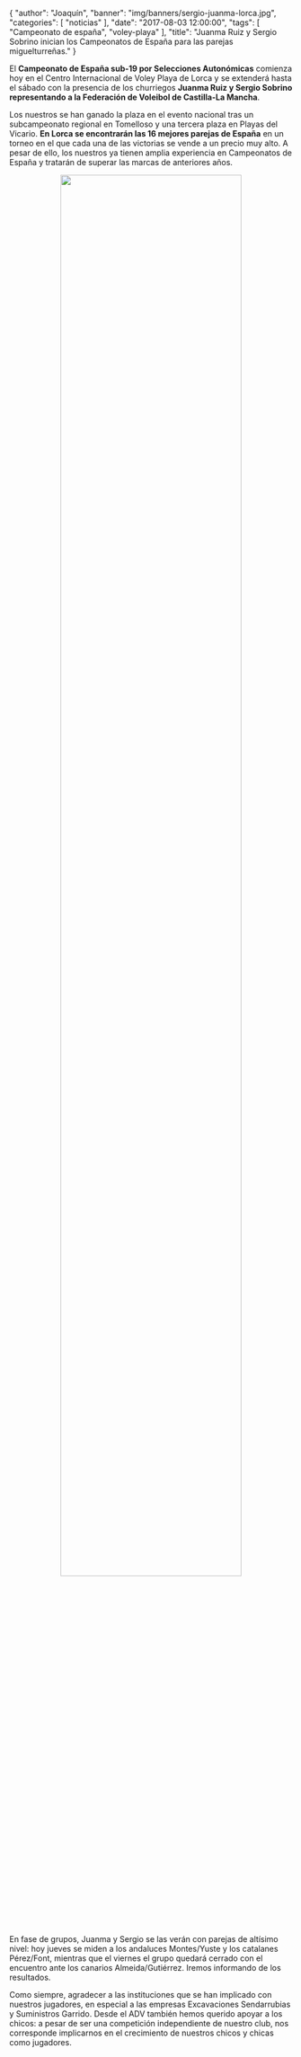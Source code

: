 {
  "author": "Joaquín",
  "banner": "img/banners/sergio-juanma-lorca.jpg",
  "categories": [
    "noticias"
  ],
  "date": "2017-08-03 12:00:00",
  "tags": [
    "Campeonato de españa",
	"voley-playa"
  ],
  "title": "Juanma Ruiz y Sergio Sobrino inician los Campeonatos de España para las parejas miguelturreñas."
}

El **Campeonato de España sub-19 por Selecciones Autonómicas** comienza
hoy en el Centro Internacional de Voley Playa de Lorca y se extenderá
hasta el sábado con la presencia de los churriegos **Juanma Ruiz y
Sergio Sobrino representando a la Federación de Voleibol de
Castilla-La Mancha**.

Los nuestros se han ganado la plaza en el evento nacional tras un
subcampeonato regional en Tomelloso y una tercera plaza en Playas del
Vicario. **En Lorca se encontrarán las 16 mejores parejas de España**
en un torneo en el que cada una de las victorias se vende a un precio
muy alto. A pesar de ello, los nuestros ya tienen amplia experiencia
en Campeonatos de España y tratarán de superar las marcas de
anteriores años.

<center>
	<a target="photo" href="http://www.advmiguelturra.org/img/banners/sergio-juanma-lorca.jpg">
	<img width="80%" align="center" src="http://www.advmiguelturra.org/img/banners/sergio-juanma-lorca.jpg"/>
	</a>
</center>

En fase de grupos, Juanma y Sergio se las verán con parejas de altísimo
nivel: hoy jueves se miden a los andaluces Montes/Yuste y los
catalanes Pérez/Font, mientras que el viernes el grupo quedará cerrado
con el encuentro ante los canarios Almeida/Gutiérrez. Iremos
informando de los resultados.

Como siempre, agradecer a las instituciones que se han implicado con
nuestros jugadores, en especial a las empresas Excavaciones
Sendarrubias y Suministros Garrido. Desde el ADV también hemos querido
apoyar a los chicos: a pesar de ser una competición independiente de
nuestro club, nos corresponde implicarnos en el crecimiento de nuestros
chicos y chicas como jugadores.

